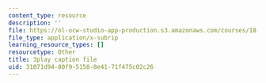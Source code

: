 ```yaml
---
content_type: resource
description: ''
file: https://ol-ocw-studio-app-production.s3.amazonaws.com/courses/18-03sc-differential-equations-fall-2011/31071d9480f951588e4171f475c02c26_pDfQHohL4Xs.vtt
file_type: application/x-subrip
learning_resource_types: []
resourcetype: Other
title: 3play caption file
uid: 31071d94-80f9-5158-8e41-71f475c02c26
---
```


